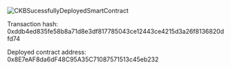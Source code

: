 ![CKBSucessfullyDeployedSmartContract](https://user-images.githubusercontent.com/29740766/130710918-9f8e772d-db02-484c-b6b7-a97c9b6cd464.png)


Transaction hash: 0xddb4ed835fe58b8a71d8e3df817785043ce12443ce4215d3a26f8136820dfd74


Deployed contract address: 0x8E7eAF8da6dF48C95A35C71087571513c45eb232
